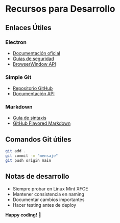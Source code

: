 # Recursos para Desarrollo

## Enlaces Útiles

### Electron
- [Documentación oficial](https://electronjs.org/docs)
- [Guías de seguridad](https://electronjs.org/docs/tutorial/security)
- [BrowserWindow API](https://electronjs.org/docs/api/browser-window)

### Simple Git
- [Repositorio GitHub](https://github.com/steveukx/git-js)
- [Documentación API](https://github.com/steveukx/git-js#readme)

### Markdown
- [Guía de sintaxis](https://www.markdownguide.org/basic-syntax/)
- [GitHub Flavored Markdown](https://github.github.com/gfm/)

## Comandos Git útiles

```bash
git add .
git commit -m "mensaje"
git push origin main
```

## Notas de desarrollo

- Siempre probar en Linux Mint XFCE
- Mantener consistencia en naming
- Documentar cambios importantes
- Hacer testing antes de deploy

**Happy coding! 🚀**
